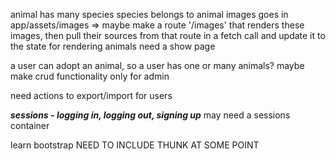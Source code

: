 animal has many species
species belongs to animal
images goes in app/assets/images => maybe make a route '/images' that renders these images, then pull their sources from that route in a fetch call and update it to the state for rendering
animals need a show page

a user can adopt an animal, so a user has one or many animals?
maybe make crud functionality only for admin

need actions to export/import for users

***sessions - logging in, logging out, signing up***
may need a sessions container

learn bootstrap
NEED TO INCLUDE THUNK AT SOME POINT